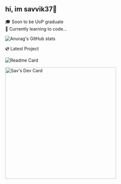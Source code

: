 ## hi, im savvik37👋
  🎓 Soon to be UoP graduate\
  🔭 Currently learning to code...

![Anurag's GitHub stats](https://github-readme-stats.vercel.app/api?username=savvik37&show_icons=true&theme=yeblu)

  💿 Latest Project
  
![Readme Card](https://github-readme-stats.vercel.app/api/pin/?username=savvik37&repo=color-picker-react&show_icons=true&theme=yeblu)

<a href="https://app.daily.dev/rinse3000"><img src="https://api.daily.dev/devcards/v2/TeVyZzJ2Uq27MImrQp4Wt.png?type=default&r=20x" width="356" alt="Sav's Dev Card"/></a>

<!--
**savvik37/savvik37** is a ✨ _special_ ✨ repository because its `README.md` (this file) appears on your GitHub profile.

Here are some ideas to get you started:

- 🔭 I’m currently working on ...
- 🌱 I’m currently learning ...
- 👯 I’m looking to collaborate on ...
- 🤔 I’m looking for help with ...
- 💬 Ask me about ...
- 📫 How to reach me: ...
- 😄 Pronouns: ...
- ⚡ Fun fact: ...
-->
